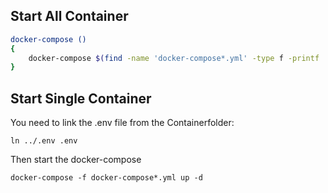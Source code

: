 ## Start All Container
```bash
docker-compose ()
{
    docker-compose $(find -name 'docker-compose*.yml' -type f -printf '%p\t%d\n'  2>/dev/null | sort -n -k2 | cut -f 1 | awk '{print "-f "$0}') $@
}
```


## Start Single Container

You need to link the .env file from the Containerfolder:
```
ln ../.env .env
```

Then start the docker-compose
```
docker-compose -f docker-compose*.yml up -d
```
